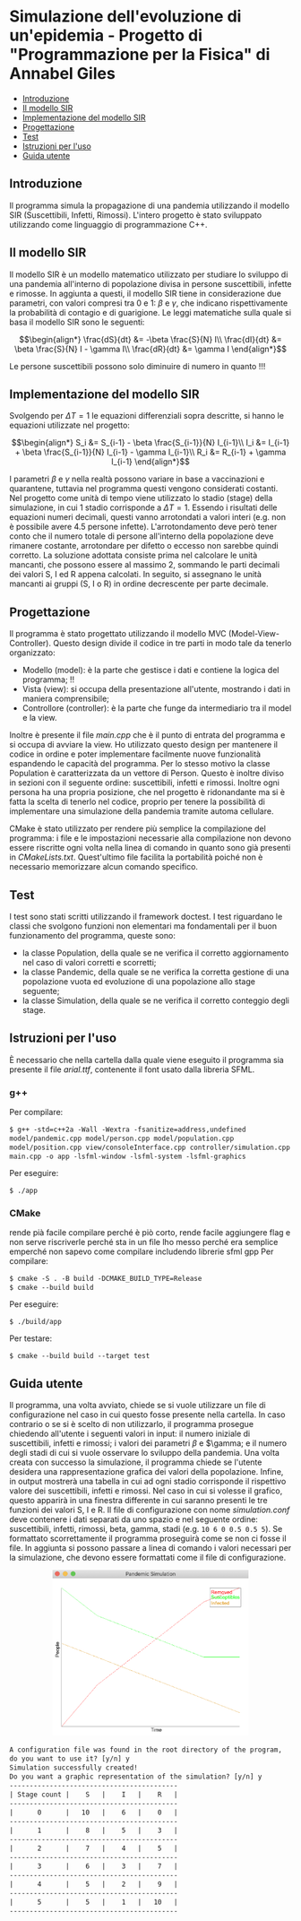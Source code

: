 <!-- omit in toc -->
# Simulazione dell'evoluzione di un'epidemia - Progetto di "Programmazione per la Fisica" di Annabel Giles
- [Introduzione](#Introduzione)
- [Il modello SIR](#Il_modello_SIR)
- [Implementazione del modello SIR](#Implementazione_del_modello_SIR)
- [Progettazione](#Progettazione)
- [Test](#Test)
- [Istruzioni per l'uso](#Istruzioni_per_l'uso)
- [Guida utente](#Guida_utente)
## Introduzione
Il programma simula la propagazione di una pandemia utilizzando il modello SIR (Suscettibili, Infetti, Rimossi). L'intero progetto è stato sviluppato utilizzando come linguaggio di programmazione C++.
## Il modello SIR
Il modello SIR è un modello matematico utilizzato per studiare lo sviluppo di una pandemia all'interno di popolazione divisa in persone suscettibili, infette e rimosse. In aggiunta a questi, il modello SIR tiene in considerazione due parametri, con valori compresi tra 0 e 1: $\beta$ e $\gamma$, che indicano rispettivamente la probabilità di contagio e di guarigione.
Le leggi matematiche sulla quale si basa il modello SIR sono le seguenti:

$$\begin{align*}
\frac{dS}{dt} &= -\beta \frac{S}{N} I\\
\frac{dI}{dt} &= \beta \frac{S}{N} I - \gamma I\\
\frac{dR}{dt} &= \gamma I
\end{align*}$$

Le persone suscettibili possono solo diminuire di numero in quanto 
!!!

## Implementazione del modello SIR
Svolgendo per $\Delta T = 1$ le equazioni differenziali sopra descritte, si hanno le equazioni utilizzate nel progetto:

$$\begin{align*}
S_i &= S_{i-1} - \beta \frac{S_{i-1}}{N} I_{i-1}\\
I_i &= I_{i-1} + \beta \frac{S_{i-1}}{N} I_{i-1} - \gamma I_{i-1}\\
R_i &= R_{i-1} + \gamma I_{i-1}
\end{align*}$$

I parametri $\beta$ e $\gamma$ nella realtà possono variare in base a vaccinazioni e quarantene, tuttavia nel programma questi vengono considerati costanti.
Nel progetto come unità di tempo viene utilizzato lo stadio (stage) della simulazione, in cui 1 stadio corrisponde a $\Delta T = 1$.
Essendo i risultati delle equazioni numeri decimali, questi vanno arrotondati a valori interi (e.g. non è possibile avere 4.5 persone infette). L'arrotondamento deve però tener conto che il numero totale di persone all'interno della popolazione deve rimanere costante, arrotondare per difetto o eccesso non sarebbe quindi corretto. La soluzione adottata consiste prima nel calcolare le unità mancanti, che possono essere al massimo 2, sommando le parti decimali dei valori S, I ed R appena calcolati. In seguito, si assegnano le unità mancanti ai gruppi (S, I o R) in ordine decrescente per parte decimale.
## Progettazione
Il programma è stato progettato utilizzando il modello MVC (Model-View-Controller). Questo design divide il codice in tre parti in modo tale da tenerlo organizzato:
- Modello (model): è la parte che gestisce i dati e contiene la logica del programma; !!
- Vista (view): si occupa della presentazione all'utente, mostrando i dati in maniera comprensibile;
- Controllore (controller): è la parte che funge da intermediario tra il model e la view.

Inoltre è presente il file *main.cpp* che è il punto di entrata del programma e si occupa di avviare la view.
Ho utilizzato questo design per mantenere il codice in ordine e poter implementare facilmente nuove funzionalità espandendo le capacità del programma.
Per lo stesso motivo la classe Population è caratterizzata da un vettore di Person. Questo è inoltre diviso in sezioni con il seguente ordine: suscettibili, infetti e rimossi. Inoltre ogni persona ha una propria posizione, che nel progetto è ridonandante ma si è fatta la scelta di tenerlo nel codice, proprio per tenere la possibilità di implementare una simulazione della pandemia tramite automa cellulare.

CMake è stato utilizzato per rendere più semplice la compilazione del programma: i file e le impostazioni necessarie alla compilazione non devono essere riscritte ogni volta nella linea di comando in quanto sono già presenti in *CMakeLists.txt*. Quest'ultimo file facilita la portabilità poiché non è necessario memorizzare alcun comando specifico.
## Test
I test sono stati scritti utilizzando il framework doctest. I test riguardano le classi che svolgono funzioni non elementari ma fondamentali per il buon funzionamento del programma, queste sono:
- la classe Population, della quale se ne verifica il corretto aggiornamento nel caso di valori corretti e scorretti;
- la classe Pandemic, della quale se ne verifica la corretta gestione di una popolazione vuota ed evoluzione di una popolazione allo stage seguente;
- la classe Simulation, della quale se ne verifica il corretto conteggio degli stage.
## Istruzioni per l'uso
È necessario che nella cartella dalla quale viene eseguito il programma sia presente il file *arial.ttf*, contenente il font usato dalla libreria SFML.
### g++
Per compilare:

```
$ g++ -std=c++2a -Wall -Wextra -fsanitize=address,undefined model/pandemic.cpp model/person.cpp model/population.cpp model/position.cpp view/consoleInterface.cpp controller/simulation.cpp main.cpp -o app -lsfml-window -lsfml-system -lsfml-graphics
```
Per eseguire:

```
$ ./app
```
### CMake
rende pià facile compilare perché è piò corto, rende facile aggiungere flag e non serve riscriverle perché sta in un file lho messo perché era semplice emperché non sapevo come compilare includendo librerie sfml gpp
Per compilare:

```
$ cmake -S . -B build -DCMAKE_BUILD_TYPE=Release
$ cmake --build build
```
Per eseguire:

```
$ ./build/app
```

Per testare:

```
$ cmake --build build --target test
```
## Guida utente
Il programma, una volta avviato, chiede se si vuole utilizzare un file di configurazione nel caso in cui questo fosse presente nella cartella. In caso contrario o se si è scelto di non utilizzarlo, il programma prosegue chiedendo all'utente i seguenti valori in input: il numero iniziale di suscettibili, infetti e rimossi; i valori dei parametri $\beta$ e $\gamma; e il numero degli stadi di cui si vuole osservare lo sviluppo della pandemia. Una volta creata con successo la simulazione, il programma chiede se l'utente desidera una rappresentazione grafica dei valori della popolazione. Infine, in output mostrerà una tabella in cui ad ogni stadio corrisponde il rispettivo valore dei suscettibili, infetti e rimossi. Nel caso in cui si volesse il grafico, questo apparirà in una finestra differente in cui saranno presenti le tre funzioni dei valori S, I e R.
Il file di configurazione con nome *simulation.conf* deve contenere i dati separati da uno spazio e nel seguente ordine: suscettibili, infetti, rimossi, beta, gamma, stadi (e.g. ```10 6 0 0.5 0.5 5```). Se formattato scorrettamente il programma proseguirà come se non ci fosse il file.
In aggiunta si possono passare a linea di comando i valori necessari per la simulazione, che devono essere formattati come il file di configurazione.

<p align="center">
<img src="https://github.com/Nanna23/pandemic-simulation/blob/main/graph.png"  width="350">

```
A configuration file was found in the root directory of the program, do you want to use it? [y/n] y
Simulation successfully created!
Do you want a graphic representation of the simulation? [y/n] y
------------------------------------------
| Stage count |    S   |    I   |    R   |
------------------------------------------
|      0      |   10   |    6   |    0   |
------------------------------------------
|      1      |    8   |    5   |    3   |
------------------------------------------
|      2      |    7   |    4   |    5   |
------------------------------------------
|      3      |    6   |    3   |    7   |
------------------------------------------
|      4      |    5   |    2   |    9   |
------------------------------------------
|      5      |    5   |    1   |   10   |
------------------------------------------
```

